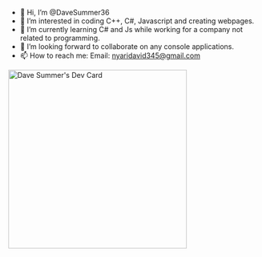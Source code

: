 - 👋 Hi, I’m @DaveSummer36
- 👀 I’m interested in coding C++, C#, Javascript and creating webpages.
- 🌱 I’m currently learning C# and Js while working for a company not related to programming.
- 💞️ I’m looking forward to collaborate on any console applications.
- 📫 How to reach me: 
Email: nyaridavid345@gmail.com
<a href="https://app.daily.dev/davesummer36">
  <img src="https://api.daily.dev/devcards/v2/k4Twib6jVGp5XEVmENNHi.png?type=default&r=mrf" width="356" alt="Dave Summer's Dev Card" />
</a>
